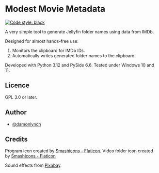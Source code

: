 # Modest Movie Metadata

[![Code style: black](https://img.shields.io/badge/code%20style-black-000000.svg)](https://github.com/psf/black)

A very simple tool to generate Jellyfin folder names using data from IMDb. 

Designed for almost hands-free use:

1. Monitors the clipboard for IMDb IDs. 
2. Automatically writes generated folder names to the clipboard.

Developed with Python 3.12 and PySide 6.6. Tested under Windows 10 and 11.

## Licence
GPL 3.0 or later.


## Author

- [@damonlynch](https://www.github.com/damonlynch)

## Credits

Program icon created by [Smashicons - Flaticon](https://www.flaticon.com/free-icon/letter-m_6431117).
Video folder icon created by [Smashicons - Flaticon](https://www.flaticon.com/free-icon/video_6302563)

Sound effects from [Pixabay](https://pixabay.com/sound-effects/game-ui-sounds-14857/). 
